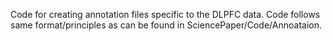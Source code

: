 Code for creating annotation files specific to the DLPFC data. Code follows
same format/principles as can be found in SciencePaper/Code/Annoataion.
